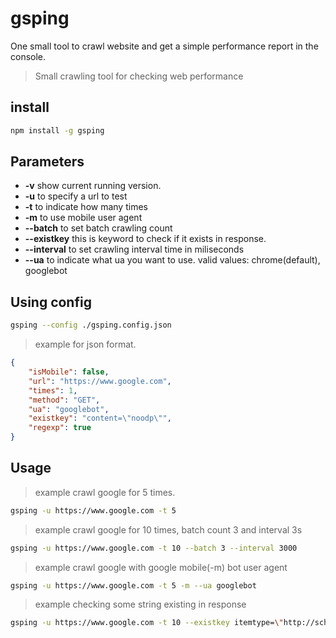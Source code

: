 gsping
====================

One small tool to crawl website and get a simple performance report in the console.

> Small crawling tool for checking web performance

## install ##

```bash
npm install -g gsping
```

## Parameters ##

* **-v** show current running version.
* **-u** <url> to specify a url to test
* **-t** <number> to indicate how many times
* **-m** to use mobile user agent
* **--batch** to set batch crawling count
* **--existkey** this is keyword to check if it exists in response.
* **--interval** to set crawling interval time in miliseconds
* **--ua** <useragent> to indicate what ua you want to use. valid values: chrome(default), googlebot

## Using config ##

```bash
gsping --config ./gsping.config.json
```

> example for json format.

```json
{
    "isMobile": false,
    "url": "https://www.google.com",
    "times": 1,
    "method": "GET",
    "ua": "googlebot",
    "existkey": "content=\"noodp\"",
    "regexp": true
}
```

## Usage ##

> example crawl google for 5 times.

```bash
gsping -u https://www.google.com -t 5
```

> example crawl google for 10 times, batch count 3 and interval 3s

```bash
gsping -u https://www.google.com -t 10 --batch 3 --interval 3000
```

> example crawl google with google mobile(-m) bot user agent

```bash
gsping -u https://www.google.com -t 5 -m --ua googlebot
```

> example checking some string existing in response

```zsh
gsping -u https://www.google.com -t 10 --existkey itemtype=\"http://schema.org/WebPage\"
```
